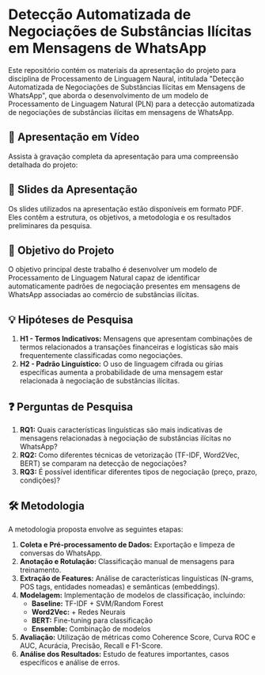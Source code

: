 # Detecção Automatizada de Negociações de Substâncias Ilı́citas em Mensagens de WhatsApp

Este repositório contém os materiais da apresentação do projeto para disciplina de Processamento de Linguagem Naural, intitulada "Detecção Automatizada de Negociações de Substâncias Ilı́citas em
Mensagens de WhatsApp", que aborda o desenvolvimento de um modelo de Processamento de Linguagem Natural (PLN) para a detecção automatizada de negociações de substâncias ilícitas em mensagens de WhatsApp.

## 🎥 Apresentação em Vídeo

Assista à gravação completa da apresentação para uma compreensão detalhada do projeto:

## 📄 Slides da Apresentação

Os slides utilizados na apresentação estão disponíveis em formato PDF. Eles contêm a estrutura, os objetivos, a metodologia e os resultados preliminares da pesquisa.


## 🎯 Objetivo do Projeto

O objetivo principal deste trabalho é desenvolver um modelo de Processamento de Linguagem Natural capaz de identificar automaticamente padrões de negociação presentes em mensagens de WhatsApp associadas ao comércio de substâncias ilícitas.

## 💡 Hipóteses de Pesquisa

1.  **H1 - Termos Indicativos:** Mensagens que apresentam combinações de termos relacionados a transações financeiras e logísticas são mais frequentemente classificadas como negociações.
2.  **H2 - Padrão Linguístico:** O uso de linguagem cifrada ou gírias específicas aumenta a probabilidade de uma mensagem estar relacionada à negociação de substâncias ilícitas.

## ❓ Perguntas de Pesquisa

1.  **RQ1:** Quais características linguísticas são mais indicativas de mensagens relacionadas à negociação de substâncias ilícitas no WhatsApp?
2.  **RQ2:** Como diferentes técnicas de vetorização (TF-IDF, Word2Vec, BERT) se comparam na detecção de negociações?
3.  **RQ3:** É possível identificar diferentes tipos de negociação (preço, prazo, condições)?

## 🛠️ Metodologia

A metodologia proposta envolve as seguintes etapas:

1.  **Coleta e Pré-processamento de Dados:** Exportação e limpeza de conversas do WhatsApp.
2.  **Anotação e Rotulação:** Classificação manual de mensagens para treinamento.
3.  **Extração de Features:** Análise de características linguísticas (N-grams, POS tags, entidades nomeadas) e semânticas (embeddings).
4.  **Modelagem:** Implementação de modelos de classificação, incluindo:
    *   **Baseline:** TF-IDF + SVM/Random Forest
    *   **Word2Vec:** + Redes Neurais
    *   **BERT:** Fine-tuning para classificação
    *   **Ensemble:** Combinação de modelos
5.  **Avaliação:** Utilização de métricas como Coherence Score, Curva ROC e AUC, Acurácia, Precisão, Recall e F1-Score.
6.  **Análise dos Resultados:** Estudo de features importantes, casos específicos e análise de erros.

